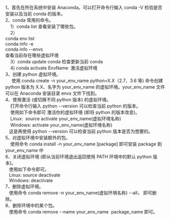 1、首先在所在系统中安装 Anaconda。可以打开命令行输入 conda -V 检验是否安装以及当前 conda 的版本。  
2、conda 常用的命令。  
    1）conda list 查看安装了哪些包。  
    2）  
conda env list  
conda info -e  
conda info --envs  
查看当前存在哪些虚拟环境  
    3）conda update conda 检查更新当前 conda  
    4) conda activate EnvName  激活虚拟环境  
3、创建 python 虚拟环境。  
     使用 conda create -n your_env_name python=X.X（2.7、3.6 等) 命令创建 python 版本为 X.X、名字为 your_env_name 的虚拟环境。your_env_name 文件可以在 Anaconda 安装目录 envs 文件下找到。  
4、使用激活 (或切换不同 python 版本) 的虚拟环境。  
    打开命令行输入 python --version 可以检查当前 python 的版本。  
    使用如下命令即可 激活你的虚拟环境 (即将 python 的版本改变)。  
    Linux:  source activate your_env_name(虚拟环境名称)  
    Windows: activate your_env_name(虚拟环境名称)  
   这是再使用 python --version 可以检查当前 python 版本是否为想要的。  
5、对虚拟环境中安装额外的包。  
    使用命令 conda install -n your_env_name [package] 即可安装 package 到 your_env_name 中  
6、关闭虚拟环境 (即从当前环境退出返回使用 PATH 环境中的默认 python 版本)。  
   使用如下命令即可。  
   Linux: source deactivate  
   Windows: deactivate  
7、删除虚拟环境。  
   使用命令 conda remove -n your_env_name(虚拟环境名称) --all， 即可删除。  
8、删除环境中的某个包。  
   使用命令 conda remove --name your_env_name  package_name 即可。
